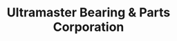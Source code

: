 ---
title: "Ultramaster Bearing & Parts Corporation"
url: /manila/ultramaster-bearing-and-parts-corporation/
shop: hardware
---